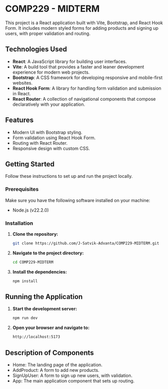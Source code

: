 # COMP229 - MIDTERM

This project is a React application built with Vite, Bootstrap, and React Hook Form. It includes modern styled forms for adding products and signing up users, with proper validation and routing.

## Technologies Used

- **React**: A JavaScript library for building user interfaces.
- **Vite**: A build tool that provides a faster and leaner development experience for modern web projects.
- **Bootstrap**: A CSS framework for developing responsive and mobile-first websites.
- **React Hook Form**: A library for handling form validation and submission in React.
- **React Router**: A collection of navigational components that compose declaratively with your application.

## Features

- Modern UI with Bootstrap styling.
- Form validation using React Hook Form.
- Routing with React Router.
- Responsive design with custom CSS.

## Getting Started

Follow these instructions to set up and run the project locally.

### Prerequisites

Make sure you have the following software installed on your machine:

- Node.js (v22.2.0)

### Installation

1. **Clone the repository:**

   ```bash
   git clone https://github.com/J-Satvik-Advanta/COMP229-MIDTERM.git
2. **Navigate to the project directory:**

    ```bash
    cd COMP229-MIDTERM
3. **Install the dependencies:**

    ```bash
    npm install
## Running the Application

1. **Start the development server:**

    ```bash 
    npm run dev
2. **Open your browser and navigate to:**

    ```bash
    http://localhost:5173

## Description of Components
- Home: The landing page of the application.
- AddProduct: A form to add new products.
- SignUpUser: A form to sign up new users, with validation.
- App: The main application component that sets up routing.
    
